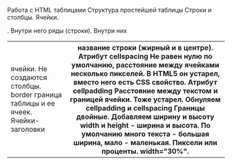 Работа с HTML таблицами
Структура простейшей таблицы
Строки и столбцы. Ячейки.
<table>. Внутри него <tr> ряды (строки). Внутри них <td> ячейки. Не создаются
столбцы.
border граница таблицы и ее ячеек.
Ячейки-заголовки
<th> название строки (жирный и в центре).
Атрибут cellspacing
Не равен нулю по умолчанию, расстояние между ячейками несколько пикселей. В
HTML5 он устарел, вместо него есть CSS свойство.
Атрибут cellpadding
Расстояние между текстом и границей ячейки. Тоже устарел.
Обнуляем cellpadding и cellspacing
Границы двойные.
Добавляем ширину и высоту
width и height - ширина и высота. По умолчанию много текста - большая ширина,
мало - маленькая. Пиксели или проценты. width="30%".
